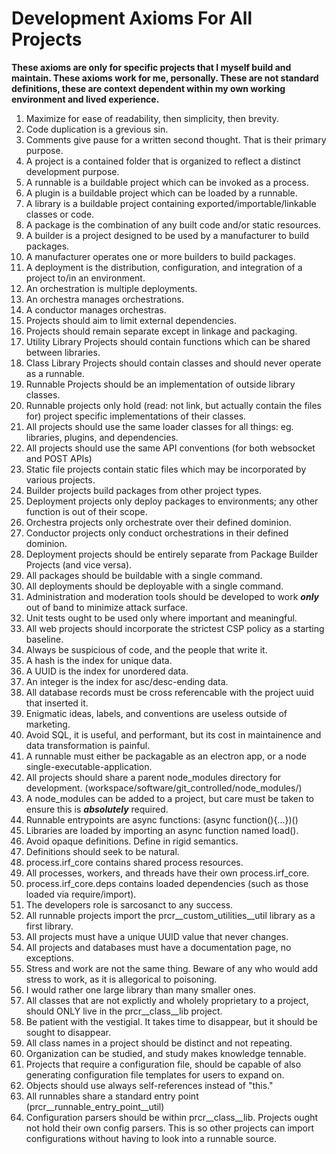 # Development Axioms For All Projects

**These axioms are only for specific projects that I myself build and maintain.  These axioms work for me, personally.  These are not standard definitions, these are context dependent within my own working environment and lived experience.**


1. Maximize for ease of readability, then simplicity, then brevity.
2. Code duplication is a grevious sin.
3. Comments give pause for a written second thought.  That is their primary purpose.
4. A project is a contained folder that is organized to reflect a distinct development purpose.
5. A runnable is a buildable project which can be invoked as a process.
6. A plugin is a buildable project which can be loaded by a runnable.
7. A library is a buildable project containing exported/importable/linkable classes or code.
8. A package is the combination of any built code and/or static resources.
9. A builder is a project designed to be used by a manufacturer to build packages.
10. A manufacturer operates one or more builders to build packages.
11. A deployment is the distribution, configuration, and integration of a project to/in an environment.
12. An orchestration is multiple deployments.
13. An orchestra manages orchestrations.
14. A conductor manages orchestras.
15. Projects should aim to limit external dependencies.
16. Projects should remain separate except in linkage and packaging.
17. Utility Library Projects should contain functions which can be shared between libraries.
18. Class Library Projects should contain classes and should never operate as a runnable.
19. Runnable Projects should be an implementation of outside library classes.  
20. Runnable projects only hold (read: not link, but actually contain the files for) project specific implementations of their classes.
21. All projects should use the same loader classes for all things: eg. libraries, plugins, and dependencies.
22. All projects should use the same API conventions (for both websocket and POST APIs)
23. Static file projects contain static files which may be incorporated by various projects.
24. Builder projects build packages from other project types.
25. Deployment projects only deploy packages to environments; any other function is out of their scope.
26. Orchestra projects only orchestrate over their defined dominion.
27. Conductor projects only conduct orchestrations in their defined dominion.
28. Deployment projects should be entirely separate from Package Builder Projects (and vice versa).
29. All packages should be buildable with a single command.
30. All deployments should be deployable with a single command.
31. Administration and moderation tools should be developed to work ***only*** out of band to minimize attack surface.
32. Unit tests ought to be used only where important and meaningful.
33. All web projects should incorporate the strictest CSP policy as a starting baseline.
34. Always be suspicious of code, and the people that write it.
35. A hash is the index for unique data.
36. A UUID is the index for unordered data.
37. An integer is the index for asc/desc-ending data.
38. All database records must be cross referencable with the project uuid that inserted it.
39. Enigmatic ideas, labels, and conventions are useless outside of marketing.
40. Avoid SQL, it is useful, and performant, but its cost in maintainence and data transformation is painful.
41. A runnable must either be packagable as an electron app, or a node single-executable-application.
42. All projects should share a parent node_modules directory for development. (workspace/software/git_controlled/node_modules/)
43. A node_modules can be added to a project, but care must be taken to ensure this is ***absolutely*** required.
44. Runnable entrypoints are async functions: (async function(){...})()
45. Libraries are loaded by importing an async function named load().
46. Avoid opaque definitions.  Define in rigid semantics.
47. Definitions should seek to be natural.
48. process.irf_core contains shared process resources.  
49. All processes, workers, and threads have their own process.irf_core.
50. process.irf_core.deps contains loaded dependencies (such as those loaded via require/import).
51. The developers role is sarcosanct to any success.
52. All runnable projects import the prcr__custom_utilities__util library as a first library. 
53. All projects must have a unique UUID value that never changes.
54. All projects and databases must have a documentation page, no exceptions.
55. Stress and work are not the same thing.  Beware of any who would add stress to work, as it is allegorical to poisoning.
56. I would rather one large library than many smaller ones.
57. All classes that are not explictly and wholely proprietary to a project, should ONLY live in the prcr__class__lib project.
58. Be patient with the vestigial.  It takes time to disappear, but it should be sought to disappear.
59. All class names in a project should be distinct and not repeating.
60. Organization can be studied, and study makes knowledge tennable.
61. Projects that require a configuration file, should be capable of also generating configuration file templates for users to expand on.
62. Objects should use always self-references instead of "this."
63. All runnables share a standard entry point (prcr__runnable_entry_point__util)
64. Configuration parsers should be within prcr__class__lib.  Projects ought not hold their own config parsers.  This is so other projects can import configurations without having to look into a runnable source.
